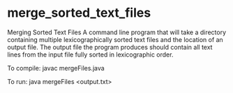 # merge_sorted_text_files
Merging Sorted Text Files
A command line program that will take a directory containing multiple lexicographically sorted text files and the location of an output file. The output file the program produces should contain all text lines from the input file fully sorted in lexicographic order. 

To compile:
javac mergeFiles.java 

To run:
java mergeFiles <inputdir> <output.txt>
  
